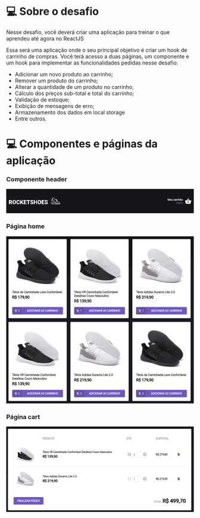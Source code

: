 # 💻 Sobre o desafio

Nesse desafio, você deverá criar uma aplicação para treinar o que aprendeu até agora no ReactJS

Essa será uma aplicação onde o seu principal objetivo é criar um hook de carrinho de compras. Você terá acesso a duas páginas, um componente e um hook para implementar as funcionalidades pedidas nesse desafio:

- Adicionar um novo produto ao carrinho;
- Remover um produto do carrinho;
- Alterar a quantidade de um produto no carrinho;
- Cálculo dos preços sub-total e total do carrinho;
- Validação de estoque;
- Exibição de mensagens de erro;
- Armazenamento dos dados em local storage
- Entre outros.

# 💻 Componentes e páginas da aplicação
### Componente header
![Header](/01-rocketshoes-header.png?raw=true)

### Página home
![Header](/01-rocketshoes-home.png?raw=true)

### Página cart
![Header](/01-rocketshoes-cart.png?raw=true)

